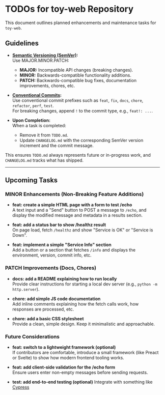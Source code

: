 # TODOs for toy-web Repository

This document outlines planned enhancements and maintenance tasks for `toy-web`.

## Guidelines

- **[Semantic Versioning (SemVer)](https://semver.org/):**  
  Use MAJOR.MINOR.PATCH:
  - **MAJOR:** Incompatible API changes (breaking changes).
  - **MINOR:** Backwards-compatible functionality additions.
  - **PATCH:** Backwards-compatible bug fixes, documentation improvements, chores, etc.
  
- **[Conventional Commits](https://www.conventionalcommits.org/en/v1.0.0/):**  
  Use conventional commit prefixes such as `feat`, `fix`, `docs`, `chore`, `refactor`, `perf`, `test`.  
  For breaking changes, append `!` to the commit type, e.g., `feat!: ...`.

- **Upon Completion:**  
  When a task is completed:
  - Remove it from `TODO.md`.
  - Update `CHANGELOG.md` with the corresponding SemVer version increment and the commit message.

This ensures `TODO.md` always represents future or in-progress work, and `CHANGELOG.md` tracks what has shipped.

---

## Upcoming Tasks

### MINOR Enhancements (Non-Breaking Feature Additions)

- **feat: create a simple HTML page with a form to test /echo**  
  A text input and a "Send" button to POST a message to `/echo`, and display the modified message and metadata in a results section.

- **feat: add a status bar to show /healthz result**  
  On page load, fetch `/healthz` and show "Service is OK" or "Service is Down".

- **feat: implement a simple "Service Info" section**  
  Add a button or a section that fetches `/info` and displays the environment, version, commit info, etc.

### PATCH Improvements (Docs, Chores)

- **docs: add a README explaining how to run locally**  
  Provide clear instructions for starting a local dev server (e.g., `python -m http.server`).

- **chore: add simple JS code documentation**  
  Add inline comments explaining how the fetch calls work, how responses are processed, etc.

- **chore: add a basic CSS stylesheet**  
  Provide a clean, simple design. Keep it minimalistic and approachable.

### Future Considerations

- **feat: switch to a lightweight framework (optional)**  
  If contributors are comfortable, introduce a small framework (like Preact or Svelte) to show how modern frontend tooling works.

- **feat: add client-side validation for the /echo form**  
  Ensure users enter non-empty messages before sending requests.

- **test: add end-to-end testing (optional)**
  Integrate with something like [Cypress](https://www.cypress.io)